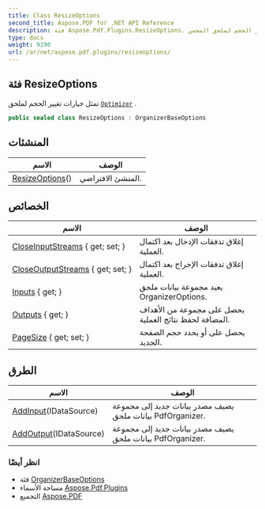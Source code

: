 ```yaml
---
title: Class ResizeOptions
second_title: Aspose.PDF for .NET API Reference
description: فئة Aspose.Pdf.Plugins.ResizeOptions. تمثل خيارات تغيير الحجم لملحق المحسن
type: docs
weight: 9190
url: /ar/net/aspose.pdf.plugins/resizeoptions/
---
```

## فئة ResizeOptions

تمثل خيارات تغيير الحجم لملحق [`Optimizer`](../optimizer/) .

```csharp
public sealed class ResizeOptions : OrganizerBaseOptions
```

## المنشئات

| الاسم | الوصف |
| --- | --- |
| [ResizeOptions](resizeoptions/)() | المنشئ الافتراضي. |

## الخصائص

| الاسم | الوصف |
| --- | --- |
| [CloseInputStreams](../../aspose.pdf.plugins/organizerbaseoptions/closeinputstreams/) { get; set; } | إغلاق تدفقات الإدخال بعد اكتمال العملية. |
| [CloseOutputStreams](../../aspose.pdf.plugins/organizerbaseoptions/closeoutputstreams/) { get; set; } | إغلاق تدفقات الإخراج بعد اكتمال العملية. |
| [Inputs](../../aspose.pdf.plugins/organizerbaseoptions/inputs/) { get; } | يعيد مجموعة بيانات ملحق OrganizerOptions. |
| [Outputs](../../aspose.pdf.plugins/organizerbaseoptions/outputs/) { get; } | يحصل على مجموعة من الأهداف المضافة لحفظ نتائج العملية. |
| [PageSize](../../aspose.pdf.plugins/resizeoptions/pagesize/) { get; set; } | يحصل على أو يحدد حجم الصفحة الجديد. |

## الطرق

| الاسم | الوصف |
| --- | --- |
| [AddInput](../../aspose.pdf.plugins/organizerbaseoptions/addinput/)(IDataSource) | يضيف مصدر بيانات جديد إلى مجموعة بيانات ملحق PdfOrganizer. |
| [AddOutput](../../aspose.pdf.plugins/organizerbaseoptions/addoutput/)(IDataSource) | يضيف مصدر بيانات جديد إلى مجموعة بيانات ملحق PdfOrganizer. |

### انظر أيضًا

* فئة [OrganizerBaseOptions](../organizerbaseoptions/)
* مساحة الأسماء [Aspose.Pdf.Plugins](../../aspose.pdf.plugins/)
* التجميع [Aspose.PDF](../../)